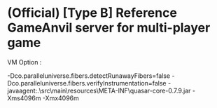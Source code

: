 # (Official) [Type B] Reference GameAnvil server for multi-player game

VM Option :

-Dco.paralleluniverse.fibers.detectRunawayFibers=false -Dco.paralleluniverse.fibers.verifyInstrumentation=false -javaagent:.\src\main\resources\META-INF\quasar-core-0.7.9.jar -Xms4096m -Xmx4096m
